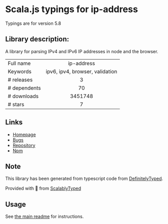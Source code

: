 
# Scala.js typings for ip-address

Typings are for version 5.8

## Library description:
A library for parsing IPv4 and IPv6 IP addresses in node and the browser.

|                    |                 |
| ------------------ | :-------------: |
| Full name          | ip-address |
| Keywords           | ipv6, ipv4, browser, validation |
| # releases         | 3 |
| # dependents       | 70 |
| # downloads        | 3451748 |
| # stars            | 7 |

## Links
- [Homepage](https://github.com/beaugunderson/ip-address#readme)
- [Bugs](https://github.com/beaugunderson/ip-address/issues)
- [Repository](https://github.com/beaugunderson/ip-address)
- [Npm](https://www.npmjs.com/package/ip-address)
    


## Note
This library has been generated from typescript code from [DefinitelyTyped](https://definitelytyped.org).

Provided with :purple_heart: from [ScalablyTyped](https://github.com/oyvindberg/ScalablyTyped)

## Usage
See [the main readme](../../readme.md) for instructions.


